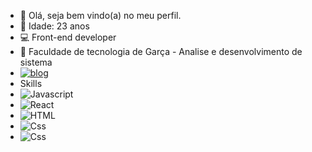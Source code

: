 - 👋 Olá, seja bem vindo(a) no meu perfil.
- 👀 Idade: 23 anos
- 💻 Front-end developer
- 💞️ Faculdade de tecnologia de Garça - Analise e desenvolvimento de sistema
- [![blog](https://img.shields.io/badge/LinkedIn-0077B5?style=for-the-badge&logo=linkedin&logoColor=white)](https://www.linkedin.com/in/mateus-fuzer-0b028a209/)
- Skills
- ![Javascript](https://img.shields.io/badge/JavaScript-323330?style=for-the-badge&logo=javascript&logoColor=F7DF1E)
- ![React](https://img.shields.io/badge/React-20232A?style=for-the-badge&logo=react&logoColor=61DAFB)
- ![HTML](https://img.shields.io/badge/HTML-239120?style=for-the-badge&logo=html5&logoColor=white)
- ![Css](https://img.shields.io/badge/CSS3-1572B6?style=for-the-badge&logo=css3&logoColor=white)
- ![Css](https://br.pinterest.com/pin/789396640944850387/)
